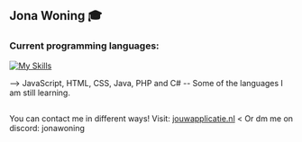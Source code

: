 ## Jona Woning 🎓

### Current programming languages:

[![My Skills](https://skills.thijs.gg/icons?i=js,html,css,java,php,c#&theme=light)](https://jouwapplicatie.nl)

--> JavaScript, HTML, CSS, Java, PHP and C#
-- Some of the languages I am still learning.

##
You can contact me in different ways!
Visit: [jouwapplicatie.nl](https://jouwapplicatie.nl) <
Or dm me on discord: jonawoning

